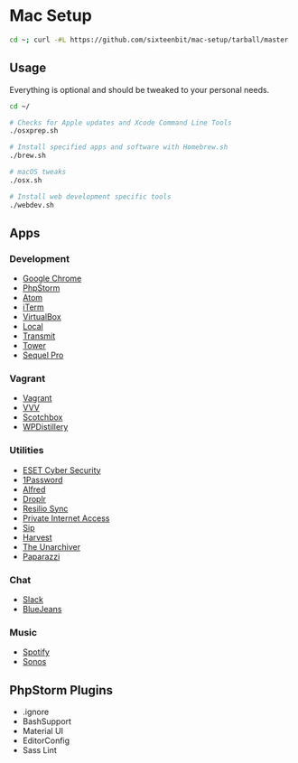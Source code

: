 # Mac Setup

```bash
cd ~; curl -#L https://github.com/sixteenbit/mac-setup/tarball/master | tar -xzv --strip-components 1 --exclude={README.md,bootstrap.sh}
```

## Usage

Everything is optional and should be tweaked to your personal needs.

```bash
cd ~/

# Checks for Apple updates and Xcode Command Line Tools
./osxprep.sh

# Install specified apps and software with Homebrew.sh
./brew.sh

# macOS tweaks
./osx.sh

# Install web development specific tools
./webdev.sh
```

## Apps

### Development

* [Google Chrome](https://www.google.com/chrome/browser/desktop/index.html)
* [PhpStorm](https://www.jetbrains.com/phpstorm/download/download-thanks.html?platform=mac)
* [Atom](https://atom.io/download/mac)
* [iTerm](https://www.iterm2.com/downloads.html)
* [VirtualBox](https://www.virtualbox.org/wiki/Downloads)
* [Local](https://local-by-flywheel-flywheel.netdna-ssl.com/latest/mac)
* [Transmit](https://panic.com/transmit/)
* [Tower](https://www.git-tower.com/download/mac)
* [Sequel Pro](https://sequelpro.com/download#auto-start)

### Vagrant
* [Vagrant](https://www.vagrantup.com/downloads.html)
* [VVV](https://varyingvagrantvagrants.org/docs/en-US/installation/)
* [Scotchbox](https://box.scotch.io/welcome/)
* [WPDistillery](https://github.com/flurinduerst/WPDistillery)

### Utilities

* [ESET Cyber Security](https://download.eset.com/com/eset/apps/home/eav/mac/latest/eset_cybersecurity_en_.dmg)
* [1Password](https://1password.com/downloads/)
* [Alfred](https://www.alfredapp.com/)
* [Droplr](https://d.pr/download/mac_direct)
* [Resilio Sync](https://download-cdn.resilio.com/stable/osx/Resilio-Sync.dmg)
* [Private Internet Access](https://www.privateinternetaccess.com/pages/downloads)
* [Sip](https://sipapp.io/trial/)
* [Harvest](https://www.getharvest.com/harvest/mac/Harvest.zip)
* [The Unarchiver](https://dl.devmate.com/cx.c3.theunarchiver/TheUnarchiver.zip)
* [Paparazzi](https://derailer.org/paparazzi/download)

### Chat

* [Slack](https://slack.com/downloads/instructions/osx)
* [BlueJeans](https://www.bluejeans.com/downloads)

### Music

* [Spotify](https://www.spotify.com/us/download/mac/)
* [Sonos](https://www.sonos.com/redir/controller_software_mac)

## PhpStorm Plugins

* .ignore
* BashSupport
* Material UI
* EditorConfig
* Sass Lint
